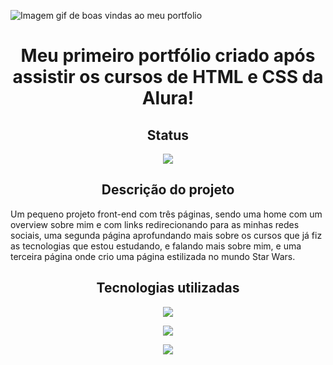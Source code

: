 ![Imagem gif de boas vindas ao meu portfolio](https://github.com/HeitorLuiz/portfolio/assets/17211954/c66e28a1-5151-4d51-8950-60994a26e59f)
#
<h1 align="center"> Meu primeiro portfólio criado após assistir os cursos de HTML e CSS da Alura! </h1>
<h2 align="center"> Status </h2> 
<p align="center"><img src="https://camo.githubusercontent.com/459f141bd5e24c179a0e2dd49691e290ed5c5d4b4cb97767daee7cfaf6e31121/687474703a2f2f696d672e736869656c64732e696f2f7374617469632f76313f6c6162656c3d535441545553266d6573736167653d434f4e434c5549444f26636f6c6f723d475245454e267374796c653d666f722d7468652d6261646765"></p>
<h2 align="center"> Descrição do projeto </h2>
<p>Um pequeno projeto front-end com três páginas, sendo uma home com um overview sobre mim e com links redirecionando para as minhas redes sociais, uma segunda página aprofundando mais sobre os cursos que já fiz as tecnologias que estou estudando, e falando mais sobre mim, e uma terceira página onde crio uma página estilizada no mundo Star Wars.</p>
<h2 align="center"> Tecnologias utilizadas </h2>
<p align="center"><img src="https://img.shields.io/badge/HTML-239120?style=for-the-badge&logo=html5&logoColor=white"></p>
<p align="center"><img src="https://img.shields.io/badge/CSS-239120?&style=for-the-badge&logo=css3&logoColor=white"></p>
<p align="center"><img src="https://img.shields.io/badge/JavaScript-F7DF1E?style=for-the-badge&logo=javascript&logoColor=black"></p>
